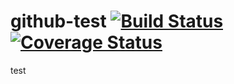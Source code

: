 github-test 
[![Build Status](https://travis-ci.org/redtankd/github-test.svg?branch=master)](https://travis-ci.org/redtankd/github-test)
[![Coverage Status](https://coveralls.io/repos/github/redtankd/github-test/badge.svg?branch=master)](https://coveralls.io/github/redtankd/github-test?branch=master)
===========

test